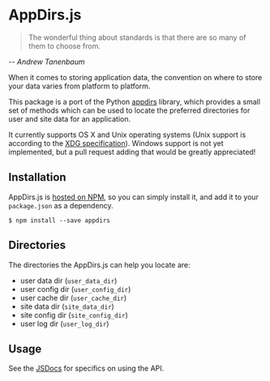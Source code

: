 # AppDirs.js

> The wonderful thing about standards is that there are so many of them to
> choose from.

  -- _Andrew Tanenbaum_

When it comes to storing application data, the convention on where to store
your data varies from platform to platform.

This package is a port of the Python [appdirs][] library, which provides a small
set of methods which can be used to locate the preferred directories for user
and site data for an application.

It currently supports OS X and Unix operating systems (Unix support is
according to the [XDG specification][]). Windows support is not yet
implemented, but a pull request adding that would be greatly appreciated!

## Installation

AppDirs.js is [hosted on NPM][], so you can simply install it, and add
it to your `package.json` as a dependency.

    $ npm install --save appdirs

## Directories

The directories the AppDirs.js can help you locate are:

 * user data dir (`user_data_dir`)
 * user config dir (`user_config_dir`)
 * user cache dir (`user_cache_dir`)
 * site data dir (`site_data_dir`)
 * site config dir (`site_config_dir`)
 * user log dir (`user_log_dir`)

## Usage

See the [JSDocs] for specifics on using the API.

 [appdirs]: https://github.com/ActiveState/appdirs
 [xdg specification]: http://standards.freedesktop.org/basedir-spec/basedir-spec-latest.html
 [jsdocs]: http://building5.github.io/appdirsjs/
 [hosted on NPM]: https://www.npmjs.org/package/appdirs
